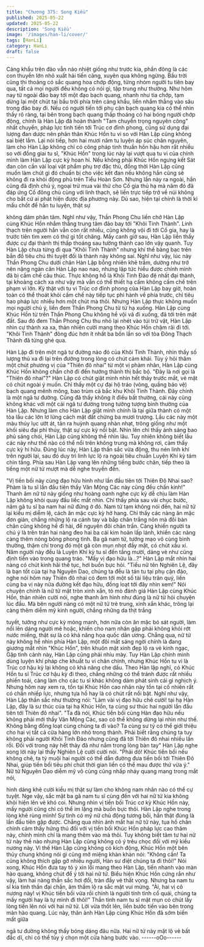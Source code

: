 ```yaml
---
title: "Chương 375: Song Kiều"
published: 2025-05-22
updated: 2025-05-22
description: 'Song Kiều'
image: '/images/han-li/cover/'
tags: [HanLi]
category: HanLi
draft: false
---
```


Cảng khẩu trên đảo vẫn náo nhiệt giống như trước kia, phần
đông là các con thuyền lớn nhỏ xuất hải tiến cảng, xuyên qua
không ngừng. Bầu trời cũng thi thoảng có sắc quang hoa chớp
động, từng nhóm người tu tiên bay qua, tất cả mọi người đều
không có nói gì, tập trung như thường.
Như hôm nay từ ngoài đảo bay tới một đạo bạch quang, nhanh
như tia chớp, tạm dừng lại một chút tại bầu trời phía trên cảng
khẩu, liền nhắm thẳng vào sâu trong đảo bay đi.
Nếu có người tiến tới phụ cận bạch quang kia có thể nhìn thấy rõ
ràng, tại bên trong bạch quang thấp thoáng có hai bóng người
chớp động, chính là Hàn Lập đã hoàn thành "Tam chuyển trọng
nguyên công" nhất chuyển, pháp lực tinh tiến tới Trúc cơ đỉnh
phong, cũng sử dụng đại lượng đan dược nên phân thân Khúc
Hồn tu vi so với Hàn Lập cũng không sai biệt lắm.
Lại nói tiếp, hơn hai mươi năm tu luyện áp súc chân nguyên, làm
cho Hàn Lập không chỉ có công pháp tinh thuần hồn hậu hơn rất
nhiều so với đồng giai tu sĩ, "Khúc Hồn" trong lúc này lại vượt qua
tu vi của chính mình làm Hàn Lập cực kỳ hoan hỉ.
Nếu không phải Khúc Hồn ngưng kết Sát đan còn cần vài loại vật
phẩm phụ trợ đặc thù, đồng thời Hàn Lập cũng muốn làm chút gì
đó chuẩn bị cho việc kết đan nếu không hắn cũng sẽ không đi ra
khỏi động phủ trên Tiểu Hoàn Sơn.
Nhưng lần này ra ngoài, hắn cũng đã định chủ ý, ngoại trừ mua
vài thứ cho Cố gia thủ hạ mà năm đó đã đáp ứng Cố đông chủ
cùng với linh thạch, sẽ liền trực tiếp trở về núi không cho bất cứ ai
phát hiện được địa phương này.
Dù sao, hiện tại chính là thời kì mấu chốt để hắn tu luyện, thật sự

không dám phân tâm.
Nghĩ như vậy, Thần Phong Chu liền chở Hàn Lập cùng Khúc Hồn
nhắm thẳng trung tâm đảo bay tới "Khôi Tinh Thành".
Linh thạch trên người hắn vẫn còn rất nhiều, cũng không vội đi tới
Cố gia, hay là trước tiên tìm xem có thứ gì tốt chăng.
Mấy canh giờ sau, Hàn Lập liền thấy được cự đại thành thị thấp
thoáng sau tường thành cao lớn vậy quanh.
Tuy Hàn Lập chưa từng đi qua "Khôi Tinh Thành" nhưng khí thế
bàng bạc trên bẳn đồ tiêu chú thì tuyệt đối là thành này không sai.
Nghĩ như vậy, lúc này Thần Phong Chu dưới chân Hàn Lập bỗng
nhiên khẽ trầm, dường như trở nên nặng ngàn cân
Hàn Lập nao nao, nhưng lập tức hiểu được chính mình đã bị cấm
chế câu thúc.
Thực không hổ là Khôi Tinh Đảo đệ nhất đại thành, tại khoảng
cách xa như vậy mà vẫn có thể thiết hạ cấm không cấm chế trên
phạm vi lớn.
Kỳ thật với tu vi Trúc cơ đỉnh phong của Hàn Lập bay giờ, hoàn
toàn có thể thoát khỏi cấm chế này tiếp tục phi hành về phía
trước, chỉ tiêu hao pháp lực nhiều hơn một chút mà thôi.
Nhưng Hàn Lập thực không muốn mọi người chú ý, liền đem
Thần Phong Chu từ từ hạ xuống.
Hàn Lập cùng Khúc Hồn từ trên Thần Phong Chu không hề vội vã
đi xuống, đã tới trên mặt đất.
Sau đó đem Thần Phong Chu thu nhỏ lại nhét vào túi trữ vật, Hàn
Lập nhìn cự thành xa xa, thản nhiên cười mang theo Khúc Hồn
chậm rãi đi tới.
"Khôi Tinh Thành" đông đúc hơn ít nhất ba bốn lần so với tòa
Đông Thạch Thành đã từng ghé qua.

Hàn Lập đi trên một ngã tư đường nào đó của Khôi Tinh Thành,
nhìn thấy số lượng thú xa đi lại trên đường trong lòng có chút
cảm khái.
Tùy ý hỏi thăm một chút phương vị của "Thiên đô nhai" từ một vị
phàm nhân, Hàn Lập cùng Khúc Hồn không chần chờ đi đến
hướng thành thị bắc bộ.
"Đây là nơi gọi là "Thiên đô nhai"?"
Hàn Lập có chút giật mình nhìn hết thảy trước mắt, vẻ mặt có
chút ngoài ý muốn.
Chỉ thấy một cự đại hộ tráo (vòng, quầng bảo vệ) bạch quang
mênh mông, bao trùm cả bắc khu Khôi Tinh Thành. Đây chính là
một ngã tư đường. Cũng đã thấy không ít điều bất thường, cái
này cũng không khác với một cái ngã tư đường trong tưởng
tượng bình thường của Hàn Lập.
Nhưng làm cho Hàn Lập giật mình chính là tại giữa thành có một
tòa lầu các lớn lơ lửng cách mặt đất chừng ba mươi trượng.
Lầu các này một màu thúy lục ướt át, tản ra huỳnh quang nhàn
nhạt, trông giống như một khối siêu đại phỉ thúy, thật sự cực kỳ
nổi bật.
Nhìn lên chỉ thấy ánh sáng bao phủ sáng chói, Hàn Lập cũng
không thể nhìn lâu.
Tuy nhiên không biết lầu các này như thế nào có thể nổi trên
không trung mà không rơi, cảm thấy cực kỳ hi hữu.
Đúng lúc này, Hàn Lập thần sắc vừa động, thu nén linh khí trên
người lại, sau đó duy trì linh lực lộ ra ngoài tiêu chuẩn Luyện Khí
kỳ tám chín tầng.
Phía sau Hàn Lập vang lên những tiếng bước chân, tiếp theo là
tiếng một nữ tử mượt mà dễ nghe truyền đến.

"Vị tiền bối này cùng đạo hữu hình như lần đầu tiên tới Thiên Đô
Nhai sao? Phàm là tu sĩ lần đầu tiên thấy Vân Mộng Các này
cũng đều chấn kinh!"
Thanh âm nữ tử này giống như hoàng oanh nghe cực kỳ dễ chịu
làm Hàn Lập không khỏi quay đầu liếc mắt nhìn.
Chỉ thấy phía sau vài chục bước, năm gã tu sĩ ba nam hai nữ
đứng ở đó.
Nam tử tạm không nói đến, hai nữ tử lại kiều mị diễm lệ, cách ăn
mặc cực kỳ hở hang.
Chỉ thấy các nàng ăn mặc đơn giản, chẳng những lộ ra cánh tay
và bắp chân trắng nõn mà đôi bàn chân cũng không hề đi hài, để
nguyên đôi chân trần.
Càng khiến người ta chú ý là trên trán hai nàng đeo hai ba cái kim
hoàn lấp lánh, khiến các nàng càng thêm nóng bỏng phong tình.
Ba gã nam tử, tướng mạo vô cùng bình thường, thậm chí trong
đó một gã còn mụn nhọt đầy mặt, có chút xấu xí.
Năm người này đều là Luyện Khí kỳ tu sĩ đến tầng mười, dáng vẻ
như cũng định tiến vào trong quang tráo.
"Mấy vị đạo hữu là…?" Hàn Lập mắt nhìn hai nàng có chút kinh
hãi thế tục, hơi buồn bực hỏi.
"Tiểu nữ tên Nghiên Lệ, đây là bạn tốt của tại hạ Nguyên Dao,
chúng ta đều là tán tu tại phụ cận đảo, nghe nói hôm nay Thiên
đô nhai có đem tới một số tài liệu trân quý, liền cùng ba vị này
nửa đường kết đạo hữu, đồng loạt tới đây nhìn xem!"
Nói chuyện chính là nữ tử mặt tròn xinh xắn, tò mò đánh giá Hàn
Lập cùng Khúc Hồn, thản nhiên cười nói, nghe thanh âm hình
như đúng là nữ tử hỏi chuyện lúc đầu.
Mà bên người nàng có một nữ tử trẻ trung, xinh xắn khác, trông
lại càng thêm diễm mỹ kinh người, chẳng những da thịt trắng

tuyết, tưởng như cực kỳ mỏng manh, hơn nữa còn ăn mặc bó sát
người, làm nổi lên dáng người mê hoặc, khiến cho nam nhân gặp
phải không khỏi rớt nước miếng, thật sự là có khả năng họa quốc
dân ương.
Chẳng qua, nữ tử này không hề nhìn phía Hàn Lập, một đôi mắt
sáng ngời chính là đang giương mắt nhìn "Khúc Hồn", trên khuôn
mặt xinh đẹp lộ ra vẻ kinh ngạc,
Gặp tình cảnh này, Hàn Lập cũng phải nhíu mày.
Tuy Hàn Lập chính mình dùng luyện khí pháp che khuất tu vi chân
chính, nhưng Khúc Hồn tu vi là Trúc cơ hậu kỳ lại không có khả
năng che dấu.
Theo Hàn lập nghĩ, có Khúc Hồn tu sĩ Trúc cơ hậu kỳ đi theo,
chẳng những có thể tránh được rất nhiều phiến toái, càng làm
cho các tu sĩ khác không dám phát sinh cái gì nghịch ý.
Nhưng hôm nay xem ra, tồn tại Khúc Hồn cao nhân này tồn tại cố
nhiên rất có chấn nhiếp lực, nhưng tựa hồ hay là có chút rất nổi
bật.
Nghĩ như vậy, Hàn Lập thần sắc như thường nói: "Làm vài vị đạo
hữu chê cười! tại hạ Hàn Lập, đây là sư thúc của tại hạ Khúc Hồn,
ta cùng sư thúc hai người lần đầu tiên tới Thiên đô nhai".
"Ta đã nói, Khúc tiền bối cùng Hàn đạo hữu nếu không phải mới
thấy Vân Mộng Các, sao có thể không dừng lại nhìn như thế.
Không bằng đồng loạt cùng chúng ta đi vào? Ta cùng sư tỷ có thể
giới thiệu cho hai vị tất cả cửa hàng lớn nhỏ trong thành. Phải biết
rằng chúng ta tuy không phải người Khôi Tinh Đảo nhưng cũng đã
tới Thiên đô nhai nhiều lần rồi. Đối với trong này hết thảy đã như
nắm trong lòng bàn tay" Hàn Lập nghe xong lời này lại thấy
Nghiên Lệ cười cười nói.
"Phải dó! Khúc tiền bối nếu không chê, ta tỷ muội hai người có thể
dẫn đường đưa tiền bối tới Thiên Đô Nhai, giúp tiền bối tiêu phí
chút thời gian liền có thể mau được thứ vừa ý." Nữ tử Nguyên
Dao diễm mỹ vô cùng cũng nhấp nháy quang mang trong mắt nói,

hình dáng khẽ cười kiều mị thật sự làm cho không nam nhân nào
có thể cự tuyệt.
Nge vậy, sắc mặt ba gã nam tu sĩ cùng đến với hai nữ tử kia
không khỏi hiện lên vẻ khó coi.
Nhưng nhìn vị tiền bối Trúc cơ kỳ Khúc Hồn này, mấy người cũng
chỉ có thể im lặng mà buồn bực thôi.
Hàn Lập nghe trong lòng khẽ rùng mình!
Sự tình có mỹ nữ chủ động tương bồi, hắn thật đúng là lần đầu
tiên gặp được.
Chẳng qua nhìn ánh mắt hai nữ tử này, tụa hồ chân chính cảm
thấy hứng thú đối với vị tiền bối Khúc Hồn pháp lực cao thâm này,
chính mình chỉ là mang thêm vào mà thôi.
Tuy không biết tâm tư hai nữ tử này thế nào nhưng Hàn Lập cũng
không có ý trêu chọc đối với mỹ kiều nương này.
Vì thế Hàn Lập cũng không có kích động, Khúc Hồn một bên thủy
chung không nói gì cũng mở miệng khàn khàn nói:
"Không cần! Ta cũng không thích gặp gỡ nhiều người, Hàn sư điệt
chúng ta đi thôi!" Nói xong, Khúc Hồn đưa tay tỏ ý xin lỗi mang
theo Hàn Lập, tiến nhanh vào màn hào quang, không chút để ý
tới hai nữ tử.
Biểu hiện Khúc Hồn cứng rắn như vậy, làm hai nàng thần sắc hơi
đổi, tràn đầy vẻ thất vọng. Nhưng ba nam tu sĩ kia tinh thần đại
chấn, âm thầm lộ ra sắc mặt vui mừng.
"Ài, hai vị cô nương này! vị Khúc tiền bối vừa rồi chính là người
tính tình cổ quái, chúng ta mấy người hay là tự mình đi thôi!" Thần
tình nam tu sĩ mặt mụn có chút lấy lòng tiến lên nói với hai nữ tử.
Lời vừa thốt lên, liền bước tiến vào bên trong màn hào quang.
Lúc này, thân ảnh Hàn Lập cùng Khúc Hồn đã sớm biến mất giữa

ngã tư đường không thấy bóng dáng đâu nữa.
Hai nữ tử này mặt lộ vẻ bất đắc dĩ, chỉ có thể tùy ý chọn một cửa
hàng bước vào.
------oOo------
